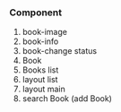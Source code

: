 
### Component

1. book-image
2. book-info
3. book-change status
4. Book
5. Books list
6. layout list
7. layout main 
8. search Book (add Book)




